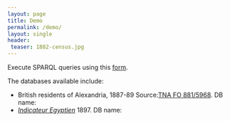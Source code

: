 ```yaml
---
layout: page
title: Demo
permalink: /demo/
layout: single
header:
 teaser: 1882-census.jpg
---
```


Execute SPARQL queries using this [form](http://128.186.155.246:8890/).

The databases available include:

- British residents of Alexandria, 1887-89 Source:[TNA FO 881/5968](http://discovery.nationalarchives.gov.uk/details/r/C3660696). DB name: 
- [*Indicateur Egyptien*](https://babel.hathitrust.org/cgi/pt?id=coo.31924007302890;view=1up;seq=5) 1897. DB name: 